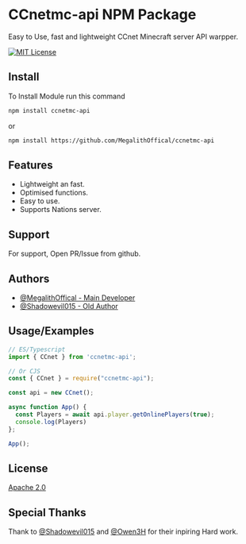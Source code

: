 # CCnetmc-api NPM Package

Easy to Use, fast and lightweight CCnet Minecraft server API warpper.

[![MIT License](https://img.shields.io/badge/License-MIT-green.svg)](https://choosealicense.com/licenses/mit/)

## Install

To Install Module run this command

```bash
npm install ccnetmc-api
```
or
```bash
npm install https://github.com/MegalithOffical/ccnetmc-api
```


## Features

- Lightweight an fast.
- Optimised functions.
- Easy to use.
- Supports Nations server.


## Support

For support, Open PR/Issue from github.


## Authors

- [@MegalithOffical - Main Developer](https://www.github.com/MegalithOffical)
- [@Shadowevil015 - Old Author](https://github.com/Shadowevil015)


## Usage/Examples

```javascript
// ES/Typescript
import { CCnet } from 'ccnetmc-api';

// Or CJS
const { CCnet } = require("ccnetmc-api");

const api = new CCnet();

async function App() {
  const Players = await api.player.getOnlinePlayers(true);
  console.log(Players)
};

App();
```

## License

[Apache 2.0](https://choosealicense.com/licenses/mit/)

## Special Thanks 
Thank to [@Shadowevil015](https://github.com/Shadowevil015) and [@Owen3H](https://github.com/Owen3H) for their inpiring Hard work.